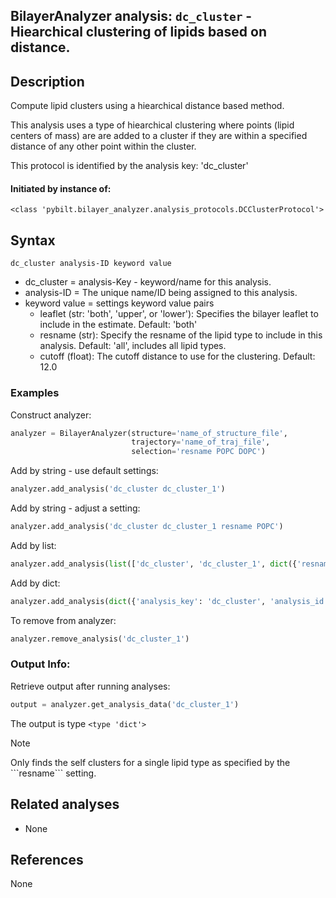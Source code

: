 ## BilayerAnalyzer analysis: ```dc_cluster``` - Hiearchical clustering of lipids based on distance.
 
## Description
 
Compute lipid clusters using a hiearchical distance based method.

This analysis uses a type of hiearchical clustering where points (lipid
centers of mass) are are added to a cluster if they are within a specified
distance of any other point within the cluster.

This protocol is identified by the analysis key: 'dc_cluster'


#### Initiated by instance of:
 
    <class 'pybilt.bilayer_analyzer.analysis_protocols.DCClusterProtocol'>

## Syntax

```
dc_cluster analysis-ID keyword value
```
* dc_cluster = analysis-Key - keyword/name for this analysis.
* analysis-ID = The unique name/ID being assigned to this analysis.
* keyword value = settings keyword value pairs 
    * leaflet (str: 'both', 'upper', or 'lower'): Specifies the bilayer leaflet to include in the estimate. Default: 'both'
    * resname (str): Specify the resname of the lipid type to include in this analysis. Default: 'all', includes all lipid types.
    * cutoff (float): The cutoff distance to use for the clustering. Default: 12.0

### Examples
Construct analyzer:
```python
analyzer = BilayerAnalyzer(structure='name_of_structure_file',
                           trajectory='name_of_traj_file',
                           selection='resname POPC DOPC')
```
 
Add by string - use default settings:
```python
analyzer.add_analysis('dc_cluster dc_cluster_1') 
```
 
Add by string - adjust a setting: 
```python
analyzer.add_analysis('dc_cluster dc_cluster_1 resname POPC')
```
 
Add by list:
```python
analyzer.add_analysis(list(['dc_cluster', 'dc_cluster_1', dict({'resname':'POPC'})]))
```
 
Add by dict: 
```python
analyzer.add_analysis(dict({'analysis_key': 'dc_cluster', 'analysis_id': 'dc_cluster_1','analysis_settings':dict({'resname':'POPC'})}))
```
 
To remove from analyzer: 
```python
analyzer.remove_analysis('dc_cluster_1')
```
 
### Output Info:
Retrieve output after running analyses:
```python
output = analyzer.get_analysis_data('dc_cluster_1')
```
 
The output is type ```<type 'dict'>```
 
<div class="admonition note"> 
<p class="admonition-title">Note</p> 
<p> Only finds the self clusters for a single lipid type as specified by the ```resname``` setting.  </p> 
</div> 
 
## Related analyses
* None

## References
None